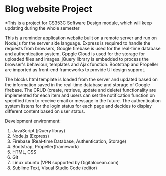 # Blog website Project 

*This is a project for CS353C Software Design module, which will keep updating during the whole semester 

This is a reminder application website built on a remote server and run on Node.js for the server side language. Express is required to handle the requests from browsers, Google firebase is used for the real-time database and authentication system, Gppgle Cloud is used for the storage for uploaded files and images. jQuery library is embedded to process the browser's behaviour, templates and Ajax function. Bootstrap and Propeller are imported as front-end frameworks to provide UI design supprot. 

The blocks html template is loaded from the server and updated based on the information saved in the real-time database and storage of Google firebase. The CRUD (create, retrieve, update and delete) functionality are implemented for each item and users can set the notification function on specified item to receive email or message in the future. The authentication system listens for the login status for each page and decides to display different content based on user status. 

Development environment:
1. JavaScript (jQuery libray)
2. Node.js (Express)
3. Firebase (Real-time Database, Authentication, Storage)
4. Bootstrap, Propeller(framework) 
5. HTML, CSS 
6. Git
7. Linux ubuntu (VPN supported by Digitalocean.com)
8. Sublime Text, Visual Studio Code (editor)
